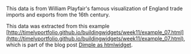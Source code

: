 This data is from William Playfair's famous visualization of England trade
imports and exports from the 16th century.

This data was extracted from this example
[http://timelyportfolio.github.io/buildingwidgets/week11/example_07.html](http://timelyportfolio.github.io/buildingwidgets/week11/example_07.html),
which is part of the blog post [Dimple as
htmlwidget](http://www.buildingwidgets.com/blog/2015/3/18/week-11-dimple-as-htmlwidget).

